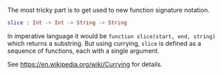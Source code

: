 The most tricky part is to get used to new function signature notation.

```elm
slice : Int -> Int -> String -> String
```

In imperative language it would be `function slice(start, end, string)` which
returns a substring. But using currying, `slice` is defined as a sequence of
functions, each with a single argument.

See https://en.wikipedia.org/wiki/Currying for details.
